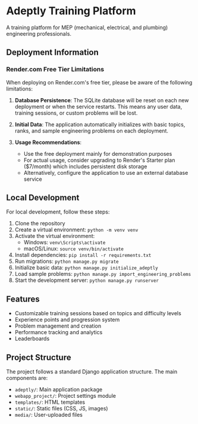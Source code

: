 # Adeptly Training Platform

A training platform for MEP (mechanical, electrical, and plumbing) engineering professionals.

## Deployment Information

### Render.com Free Tier Limitations

When deploying on Render.com's free tier, please be aware of the following limitations:

1. **Database Persistence**: The SQLite database will be reset on each new deployment or when the service restarts. This means any user data, training sessions, or custom problems will be lost.

2. **Initial Data**: The application automatically initializes with basic topics, ranks, and sample engineering problems on each deployment.

3. **Usage Recommendations**:
   - Use the free deployment mainly for demonstration purposes
   - For actual usage, consider upgrading to Render's Starter plan ($7/month) which includes persistent disk storage
   - Alternatively, configure the application to use an external database service

## Local Development

For local development, follow these steps:

1. Clone the repository
2. Create a virtual environment: `python -m venv venv`
3. Activate the virtual environment:
   - Windows: `venv\Scripts\activate`
   - macOS/Linux: `source venv/bin/activate`
4. Install dependencies: `pip install -r requirements.txt`
5. Run migrations: `python manage.py migrate`
6. Initialize basic data: `python manage.py initialize_adeptly`
7. Load sample problems: `python manage.py import_engineering_problems`
8. Start the development server: `python manage.py runserver`

## Features

- Customizable training sessions based on topics and difficulty levels
- Experience points and progression system
- Problem management and creation
- Performance tracking and analytics
- Leaderboards

## Project Structure

The project follows a standard Django application structure. The main components are:

- `adeptly/`: Main application package
- `webapp_project/`: Project settings module
- `templates/`: HTML templates
- `static/`: Static files (CSS, JS, images)
- `media/`: User-uploaded files
